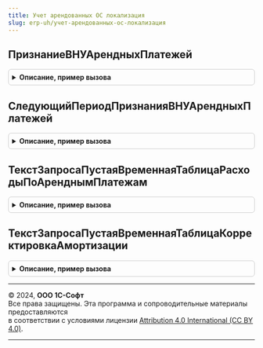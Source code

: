 ```yaml
---
title: Учет арендованных ОС локализация
slug: erp-uh/учет-арендованных-ос-локализация
---
```



## ПризнаниеВНУАрендныхПлатежей
<details style="margin: 1em 0; padding: 0.5em; border: 1px solid #ccc; border-radius: 6px;">

<summary style="font-weight: bold; cursor: pointer;">Описание, пример вызова</summary>

```bsl

// Признает услуги по аренде в расходах налогового учета.
//
// Параметры:
// 	СтруктураШапки - Структура -
// 	МенеджерВременныхТаблиц - МенеджерВременныхТаблиц -
// 	Движения - КоллекцияДвижений -
// 	Отказ - Булево -
Процедура ПризнаниеВНУАрендныхПлатежей(СтруктураШапки, МенеджерВременныхТаблиц, Движения, Отказ) Экспорт
```

Пример вызова
```bsl
УчетАрендованныхОСЛокализация.ПризнаниеВНУАрендныхПлатежей(СтруктураШапки, МенеджерВременныхТаблиц, Движения, Отказ) 
```
</details>

## СледующийПериодПризнанияВНУАрендныхПлатежей
<details style="margin: 1em 0; padding: 0.5em; border: 1px solid #ccc; border-radius: 6px;">

<summary style="font-weight: bold; cursor: pointer;">Описание, пример вызова</summary>

```bsl

// Определяет период, в котором требуется выполнение операции "Признание в НУ арендных платежей"
//
// Параметры:
// 	Организация - СправочникСсылка.Организации -
// 	НачалоПериода - Дата -
// Возвращаемое значение:
// 	Дата -
Функция СледующийПериодПризнанияВНУАрендныхПлатежей(Организация, НачалоПериода) Экспорт
```

Пример вызова
```bsl
Результат = УчетАрендованныхОСЛокализация.СледующийПериодПризнанияВНУАрендныхПлатежей(Организация, НачалоПериода) 
```
</details>

## ТекстЗапросаПустаяВременнаяТаблицаРасходыПоАренднымПлатежам
<details style="margin: 1em 0; padding: 0.5em; border: 1px solid #ccc; border-radius: 6px;">

<summary style="font-weight: bold; cursor: pointer;">Описание, пример вызова</summary>

```bsl

// Возвращает текст запроса с временной таблицей ВтРасходыПоАренднымПлатежам
//
// Возвращаемое значение:
// 		Строка - Текст запроса для получения пустой временной таблицы "ВтРасходыПоАренднымПлатежам".
//
Функция ТекстЗапросаПустаяВременнаяТаблицаРасходыПоАренднымПлатежам() Экспорт
```

Пример вызова
```bsl
Результат = УчетАрендованныхОСЛокализация.ТекстЗапросаПустаяВременнаяТаблицаРасходыПоАренднымПлатежам() 
```
</details>

## ТекстЗапросаПустаяВременнаяТаблицаКорректировкаАмортизации
<details style="margin: 1em 0; padding: 0.5em; border: 1px solid #ccc; border-radius: 6px;">

<summary style="font-weight: bold; cursor: pointer;">Описание, пример вызова</summary>

```bsl

// Возвращает текст запроса с временной таблицей ВтКорректировкаАмортизации
//
// Возвращаемое значение:
// 		Строка - Текст запроса для получения пустой временной таблицы "ВтРасходыПоАренднымПлатежам".
//
Функция ТекстЗапросаПустаяВременнаяТаблицаКорректировкаАмортизации() Экспорт
```

Пример вызова
```bsl
Результат = УчетАрендованныхОСЛокализация.ТекстЗапросаПустаяВременнаяТаблицаКорректировкаАмортизации() 
```
</details>

---

© 2024, **ООО 1С-Софт**  
Все права защищены. Эта программа и сопроводительные материалы предоставляются  
в соответствии с условиями лицензии [Attribution 4.0 International (CC BY 4.0)](https://creativecommons.org/licenses/by/4.0/legalcode).

---
